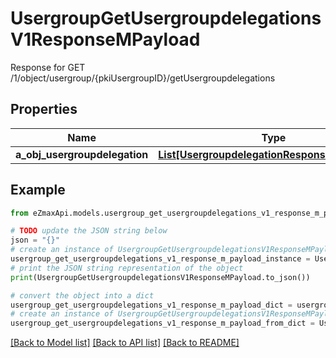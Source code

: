 # UsergroupGetUsergroupdelegationsV1ResponseMPayload

Response for GET /1/object/usergroup/{pkiUsergroupID}/getUsergroupdelegations

## Properties

Name | Type | Description | Notes
------------ | ------------- | ------------- | -------------
**a_obj_usergroupdelegation** | [**List[UsergroupdelegationResponseCompound]**](UsergroupdelegationResponseCompound.md) |  | 

## Example

```python
from eZmaxApi.models.usergroup_get_usergroupdelegations_v1_response_m_payload import UsergroupGetUsergroupdelegationsV1ResponseMPayload

# TODO update the JSON string below
json = "{}"
# create an instance of UsergroupGetUsergroupdelegationsV1ResponseMPayload from a JSON string
usergroup_get_usergroupdelegations_v1_response_m_payload_instance = UsergroupGetUsergroupdelegationsV1ResponseMPayload.from_json(json)
# print the JSON string representation of the object
print(UsergroupGetUsergroupdelegationsV1ResponseMPayload.to_json())

# convert the object into a dict
usergroup_get_usergroupdelegations_v1_response_m_payload_dict = usergroup_get_usergroupdelegations_v1_response_m_payload_instance.to_dict()
# create an instance of UsergroupGetUsergroupdelegationsV1ResponseMPayload from a dict
usergroup_get_usergroupdelegations_v1_response_m_payload_from_dict = UsergroupGetUsergroupdelegationsV1ResponseMPayload.from_dict(usergroup_get_usergroupdelegations_v1_response_m_payload_dict)
```
[[Back to Model list]](../README.md#documentation-for-models) [[Back to API list]](../README.md#documentation-for-api-endpoints) [[Back to README]](../README.md)


